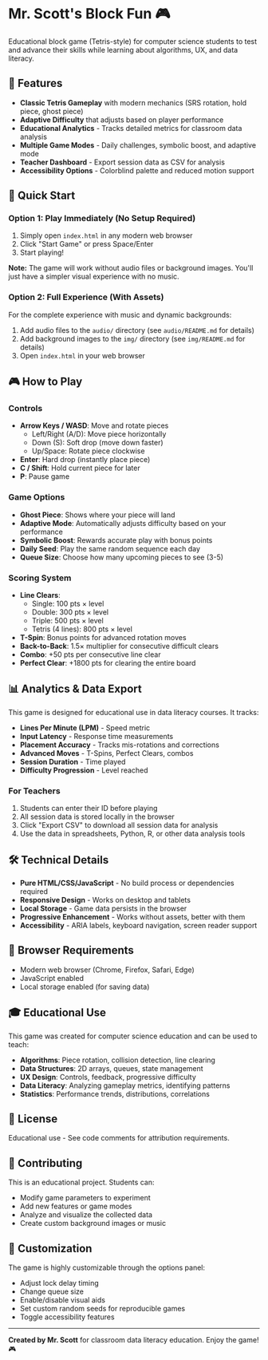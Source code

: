# Mr. Scott's Block Fun 🎮

Educational block game (Tetris-style) for computer science students to test and advance their skills while learning about algorithms, UX, and data literacy.

## 🎯 Features

- **Classic Tetris Gameplay** with modern mechanics (SRS rotation, hold piece, ghost piece)
- **Adaptive Difficulty** that adjusts based on player performance
- **Educational Analytics** - Tracks detailed metrics for classroom data analysis
- **Multiple Game Modes** - Daily challenges, symbolic boost, and adaptive mode
- **Teacher Dashboard** - Export session data as CSV for analysis
- **Accessibility Options** - Colorblind palette and reduced motion support

## 🚀 Quick Start

### Option 1: Play Immediately (No Setup Required)

1. Simply open `index.html` in any modern web browser
2. Click "Start Game" or press Space/Enter
3. Start playing!

**Note:** The game will work without audio files or background images. You'll just have a simpler visual experience with no music.

### Option 2: Full Experience (With Assets)

For the complete experience with music and dynamic backgrounds:

1. Add audio files to the `audio/` directory (see `audio/README.md` for details)
2. Add background images to the `img/` directory (see `img/README.md` for details)
3. Open `index.html` in your web browser

## 🎮 How to Play

### Controls

- **Arrow Keys / WASD**: Move and rotate pieces
  - Left/Right (A/D): Move piece horizontally
  - Down (S): Soft drop (move down faster)
  - Up/Space: Rotate piece clockwise
- **Enter**: Hard drop (instantly place piece)
- **C / Shift**: Hold current piece for later
- **P**: Pause game

### Game Options

- **Ghost Piece**: Shows where your piece will land
- **Adaptive Mode**: Automatically adjusts difficulty based on your performance
- **Symbolic Boost**: Rewards accurate play with bonus points
- **Daily Seed**: Play the same random sequence each day
- **Queue Size**: Choose how many upcoming pieces to see (3-5)

### Scoring System

- **Line Clears**:
  - Single: 100 pts × level
  - Double: 300 pts × level
  - Triple: 500 pts × level
  - Tetris (4 lines): 800 pts × level
- **T-Spin**: Bonus points for advanced rotation moves
- **Back-to-Back**: 1.5× multiplier for consecutive difficult clears
- **Combo**: +50 pts per consecutive line clear
- **Perfect Clear**: +1800 pts for clearing the entire board

## 📊 Analytics & Data Export

This game is designed for educational use in data literacy courses. It tracks:

- **Lines Per Minute (LPM)** - Speed metric
- **Input Latency** - Response time measurements
- **Placement Accuracy** - Tracks mis-rotations and corrections
- **Advanced Moves** - T-Spins, Perfect Clears, combos
- **Session Duration** - Time played
- **Difficulty Progression** - Level reached

### For Teachers

1. Students can enter their ID before playing
2. All session data is stored locally in the browser
3. Click "Export CSV" to download all session data for analysis
4. Use the data in spreadsheets, Python, R, or other data analysis tools

## 🛠️ Technical Details

- **Pure HTML/CSS/JavaScript** - No build process or dependencies required
- **Responsive Design** - Works on desktop and tablets
- **Local Storage** - Game data persists in the browser
- **Progressive Enhancement** - Works without assets, better with them
- **Accessibility** - ARIA labels, keyboard navigation, screen reader support

## 📝 Browser Requirements

- Modern web browser (Chrome, Firefox, Safari, Edge)
- JavaScript enabled
- Local storage enabled (for saving data)

## 🎓 Educational Use

This game was created for computer science education and can be used to teach:

- **Algorithms**: Piece rotation, collision detection, line clearing
- **Data Structures**: 2D arrays, queues, state management
- **UX Design**: Controls, feedback, progressive difficulty
- **Data Literacy**: Analyzing gameplay metrics, identifying patterns
- **Statistics**: Performance trends, distributions, correlations

## 📄 License

Educational use - See code comments for attribution requirements.

## 🤝 Contributing

This is an educational project. Students can:
- Modify game parameters to experiment
- Add new features or game modes
- Analyze and visualize the collected data
- Create custom background images or music

## 🎨 Customization

The game is highly customizable through the options panel:
- Adjust lock delay timing
- Change queue size
- Enable/disable visual aids
- Set custom random seeds for reproducible games
- Toggle accessibility features

---

**Created by Mr. Scott** for classroom data literacy education. Enjoy the game! 🎮
